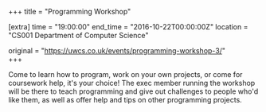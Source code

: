 +++
title = "Programming Workshop"

[extra]
time = "19:00:00"
end_time = "2016-10-22T00:00:00Z"
location = "CS001 Department of Computer Science"

original = "https://uwcs.co.uk/events/programming-workshop-3/"    
+++

Come to learn how to program, work on your own projects, or come for coursework help, it's your choice\! The exec member running the workshop will be there to teach programming and give out challenges to people who'd like them, as well as offer help and tips on other programming projects.

